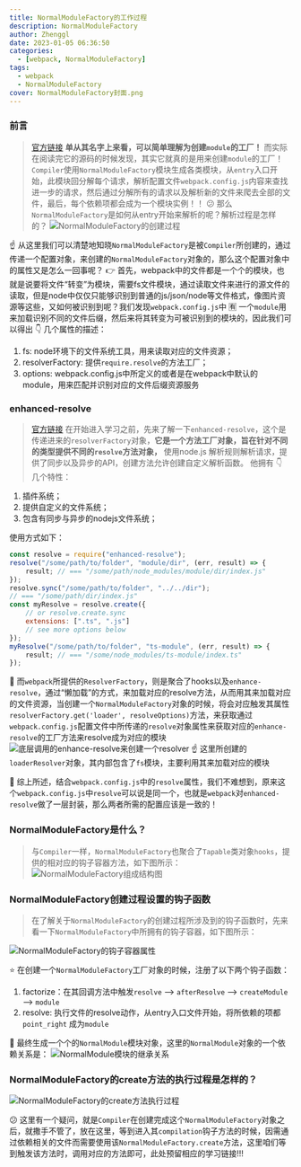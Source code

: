 ```yaml
---
title: NormalModuleFactory的工作过程
description: NormalModuleFactory
author: Zhenggl
date: 2023-01-05 06:36:50
categories:
  - [webpack, NormalModuleFactory]
tags:
  - webpack
  - NormalModuleFactory
cover: NormalModuleFactory封面.png
---
```


### 前言
> [官方链接](https://webpack.docschina.org/api/normalmodulefactory-hooks/)
> **单从其名字上来看，可以简单理解为创建`module`的工厂！** 而实际在阅读完它的源码的时候发现，其实它就真的是用来创建`module`的工厂！
> `Compiler`使用`NormalModuleFactory`模块生成各类模块，从`entry`入口开始，此模块回分解每个请求，解析配置文件`webpack.config.js`内容来查找进一步的请求，然后通过分解所有的请求以及解析新的文件来爬去全部的文件，最后，每个依赖项都会成为一个模块实例！！
> :confused: 那么`NormalModuleFactory`是如何从entry开始来解析的呢？解析过程是怎样的？
![NormalModuleFactory的创建过程](NormalModuleFactory的创建过程.png)

:point_up: 从这里我们可以清楚地知晓`NormalModuleFactory`是被`Compiler`所创建的，通过传递一个配置对象，来创建的`NormalModuleFactory`对象的，那么这个配置对象中的属性又是怎么一回事呢？
:point_right: 首先，webpack中的文件都是一个个的模块，也就是说要将文件“转变”为模块，需要fs文件模块，通过读取文件来进行的源文件的读取，但是node中仅仅只能够识别到普通的js/json/node等文件格式，像图片资源等这些，又如何被识别到呢？我们发现`webpack.config.js`中 :u6709: 一个`module`用来加载识别不同的文件后缀，然后来将其转变为可被识别到的模块的，因此我们可以得出 :point_down: 几个属性的描述：
1. fs: node环境下的文件系统工具，用来读取对应的文件资源；
2. resolverFactory: 提供`require.resolve`的方法工厂；
3. options: webpack.config.js中所定义的或者是在webpack中默认的module，用来匹配并识别对应的文件后缀资源服务

### enhanced-resolve
> [官方链接](https://www.npmjs.com/package/enhanced-resolve)
> 在开始进入学习之前，先来了解一下`enhanced-resolve`，这个是传递进来的`resolverFactory`对象，**它是一个方法工厂对象，旨在针对不同的类型提供不同的`resolve`方法对象，**
> 使用node.js 解析规则解析请求，提供了同步以及异步的API，创建方法允许创建自定义解析函数。
> 他拥有 :point_down: 几个特性：
1. 插件系统；
2. 提供自定义的文件系统；
3. 包含有同步与异步的nodejs文件系统；

使用方式如下：
```javascript
const resolve = require("enhanced-resolve");
resolve("/some/path/to/folder", "module/dir", (err, result) => {
	result; // === "/some/path/node_modules/module/dir/index.js"
});
resolve.sync("/some/path/to/folder", "../../dir");
// === "/some/path/dir/index.js"
const myResolve = resolve.create({
	// or resolve.create.sync
	extensions: [".ts", ".js"]
	// see more options below
});
myResolve("/some/path/to/folder", "ts-module", (err, result) => {
	result; // === "/some/node_modules/ts-module/index.ts"
});
```

:stars: 而`webpack`所提供的`ResolverFactory`，则是聚合了hooks以及`enhance-resolve`，通过“懒加载”的方式，来加载对应的resolve方法，从而用其来加载对应的文件资源，当创建一个`NormalModuleFactory`对象的时候，将会对应触发其属性`resolverFactory.get('loader', resolveOptions)`方法，来获取通过`webpack.config.js`配置文件中所传递的`resolve`对象属性来获取对应的`enhance-resolve`的工厂方法来resolve成为对应的模块
![底层调用的enhance-resolve来创建一个resolver](底层调用的enhance-resolve来创建一个resolver.png)
:point_up: 这里所创建的`loaderResolver`对象，其内部包含了`fs`模块，主要利用其来加载对应的模块

:stars: 综上所述，结合`webpack.config.js`中的`resolve`属性，我们不难想到，原来这个`webpack.config.js`中`resolve`可以说是同一个，也就是`webpack`对`enhanced-resolve`做了一层封装，那么两者所需的配置应该是一致的！

### NormalModuleFactory是什么？
> 与`Compiler`一样，`NormalModuleFactory`也聚合了`Tapable`类对象`hooks`，提供的相对应的钩子容器方法，如下图所示：
> ![NormalModuleFactory组成结构图](NormalModuleFactory组成结构图.png)

### NormalModuleFactory创建过程设置的钩子函数
> 在了解关于`NormalModuleFactory`的创建过程所涉及到的钩子函数时，先来看一下`NormalModuleFactory`中所拥有的钩子容器，如下图所示：

![NormalModuleFactory的钩子容器属性](NormalModuleFactory的钩子容器属性.png)

:star: 在创建一个`NormalModuleFactory`工厂对象的时候，注册了以下两个钩子函数：
1. factorize：在其回调方法中触发`resolve` --> `afterResolve` --> `createModule` --> `module`
2. resolve: 执行文件的resolve动作，从entry入口文件开始，将所依赖的项都 `point_right` 成为`module`

:stars: 最终生成一个个的`NormalModule`模块对象，这里的`NormalModule`对象的一个依赖关系是：
![NormalModule模块的继承关系](NormalModule模块的继承关系.jpg)

### NormalModuleFactory的create方法的执行过程是怎样的？
![NormalModuleFactory的create方法执行过程](NormalModuleFactory的create方法执行过程.jpg)

:confused: 这里有一个疑问，就是`Compiler`在创建完成这个`NormalModuleFactory`对象之后，就撒手不管了，放在这里，等到进入其`compilation`钩子方法的时候，因需通过依赖相关的文件而需要使用该`NormalModuleFactory.create`方法，这里咱们等到触发该方法时，调用对应的方法即可，此处预留相应的学习链接!!!